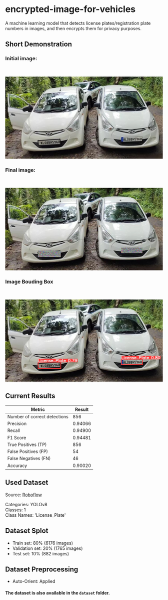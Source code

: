 # encrypted-image-for-vehicles

A machine learning model that detects license plates/registration plate numbers in images, and then encrypts them for privacy purposes.

## Short Demonstration

### Initial image:

<br>

![Initial image](./external_images/hyundai-eon-busted.jpg)

### Final image:

<br>

![Final image](./encrypted_license_plate_image_new_model.jpg)

### Image Bouding Box

<br>

![Image Bouding Box](./runs/detect/train2/hyundai-eon-busted.jpg)

## Current Results

| Metric                       | Result  |
| ---------------------------- | ------- |
| Number of correct detections | 856     |
| Precision                    | 0.94066 |
| Recall                       | 0.94900 |
| F1 Score                     | 0.94481 |
| True Positives (TP)          | 856     |
| False Positives (FP)         | 54      |
| False Negatives (FN)         | 46      |
| Accuracy                     | 0.90020 |


## Used Dataset

Source: [Roboflow](https://universe.roboflow.com/augmented-startups/vehicle-registration-plates-trudk/dataset/1?ref=roboflow2huggingface)

Categories: YOLOv8 <br>
Classes: 1 <br>
Class Names: 'License_Plate' <br>

## Dataset Splot

- Train set: 80% (6176 images)
- Validation set: 20% (1765 images)
- Test set: 10% (882 images)

## Dataset Preprocessing

- Auto-Orient: Applied

#### The dataset is also available in the `dataset` folder.
